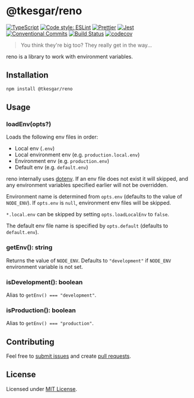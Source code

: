 # @tkesgar/reno

[![TypeScript](https://img.shields.io/npm/types/scrub-js.svg)](https://www.typescriptlang.org/)
[![Code style: ESLint](https://img.shields.io/badge/code%20style-ESLint-blueviolet)](https://eslint.org/)
[![Prettier](https://img.shields.io/badge/code_style-prettier-ff69b4.svg)](https://github.com/prettier/prettier)
[![Jest](https://jestjs.io/img/jest-badge.svg)](https://github.com/facebook/jest)
[![Conventional Commits](https://img.shields.io/badge/Conventional%20Commits-1.0.0-yellow.svg)](https://conventionalcommits.org)
[![Build Status](https://travis-ci.org/tkesgar/reno.svg?branch=master)](https://travis-ci.org/tkesgar/reno)
[![codecov](https://codecov.io/gh/tkesgar/reno/branch/master/graph/badge.svg?token=4puoyEuBrd)](https://codecov.io/gh/tkesgar/reno)

> You think they're big too? They really get in the way...

reno is a library to work with environment variables.

## Installation

```bash
npm install @tkesgar/reno
```

## Usage

### loadEnv(opts?)

Loads the following env files in order:

- Local env (`.env`)
- Local environment env (e.g. `production.local.env`)
- Environment env (e.g. `production.env`)
- Default env (e.g. `default.env`)

reno internally uses [dotenv][dotenv]. If an env file does not exist it will
skipped, and any environment variables specified earlier will not be overridden.

Environment name is determined from `opts.env` (defaults to the value of
`NODE_ENV`). If `opts.env` is `null`, environment env files will be skipped.

`*.local.env` can be skipped by setting `opts.loadLocalEnv` to `false`.

The default env file name is specified by `opts.default` (defaults to
`default.env`).

### getEnv(): string

Returns the value of `NODE_ENV`. Defaults to `"development"` if `NODE_ENV`
environment variable is not set.

### isDevelopment(): boolean

Alias to `getEnv() === "development"`.

### isProduction(): boolean

Alias to `getEnv() === "production"`.

## Contributing

Feel free to [submit issues][issues] and create [pull requests][pulls].

## License

Licensed under [MIT License][license].

<!-- prettier-ignore-start -->
[dotenv]: https://www.npmjs.com/package/dotenv
[issues]: https://github.com/tkesgar/reno/issues
[license]: https://github.com/tkesgar/reno/blob/master/LICENSE
[pulls]: https://github.com/tkesgar/reno/pulls
<!-- prettier-ignore-end -->

